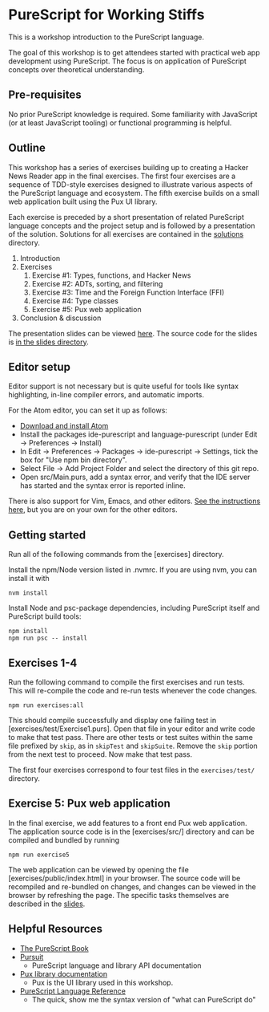# PureScript for Working Stiffs

This is a workshop introduction to the PureScript language.

The goal of this workshop is to get attendees started with practical web app development using PureScript. The focus is on application of PureScript concepts over theoretical understanding.

## Pre-requisites
No prior PureScript knowledge is required. Some familiarity with JavaScript (or at least JavaScript tooling) or functional programming is helpful.

## Outline

This workshop has a series of exercises building up to creating a Hacker News Reader app in the final exercises. The first four exercises are a sequence of TDD-style exercises designed to illustrate various aspects of the PureScript language and ecosystem. The fifth exercise builds on a small web application built using the Pux UI library.

Each exercise is preceded by a short presentation of related PureScript language concepts and the project setup and is followed by a presentation of the solution. Solutions for all exercises are contained in the [solutions](./solutions) directory.

1. Introduction
1. Exercises
    1. Exercise #1: Types, functions, and Hacker News
    1. Exercise #2: ADTs, sorting, and filtering
    1. Exercise #3: Time and the Foreign Function Interface (FFI)
    1. Exercise #4: Type classes
    1. Exercise #5: Pux web application
1. Conclusion & discussion

The presentation slides can be viewed [here](https://reaktor.github.io/purescript-workshop-breakpoint). The source code for the slides is [in the slides directory](./slides).

## Editor setup

Editor support is not necessary but is quite useful for tools like syntax highlighting, in-line compiler errors, and automatic imports.

For the Atom editor, you can set it up as follows:

- [Download and install Atom](https://atom.io/)
- Install the packages ide-purescript and language-purescript (under Edit -> Preferences -> Install)
- In Edit -> Preferences -> Packages -> ide-purescript -> Settings, tick the box for "Use npm bin directory".
- Select File -> Add Project Folder and select the directory of this git repo.
- Open src/Main.purs, add a syntax error, and verify that the IDE server has started and the syntax error is reported inline.

There is also support for Vim, Emacs, and other editors. [See the instructions here](https://github.com/purescript/documentation/blob/master/ecosystem/Editor-and-tool-support.md), but you are on your own for the other editors.

## Getting started

Run all of the following commands from the [exercises] directory.

Install the npm/Node version listed in .nvmrc. If you are using nvm, you can install it with
```
nvm install
```

Install Node and psc-package dependencies, including PureScript itself and PureScript build tools:
```
npm install
npm run psc -- install
```

## Exercises 1-4

Run the following command to compile the first exercises and run tests. This will re-compile the code and re-run tests whenever the code changes.
```
npm run exercises:all
```

This should compile successfully and display one failing test in [exercises/test/Exercise1.purs]. Open that file in your editor and write code to make that test pass. There are other tests or test suites within the same file prefixed by `skip`, as in `skipTest` and `skipSuite`. Remove the `skip` portion from the next test to proceed. Now make that test pass.

The first four exercises correspond to four test files in the `exercises/test/` directory.

## Exercise 5: Pux web application

In the final exercise, we add features to a front end Pux web application. The application source code is in the [exercises/src/] directory and can be compiled and bundled by running

```
npm run exercise5
```

The web application can be viewed by opening the file [exercises/public/index.html] in your browser. The source code will be recompiled and re-bundled on changes, and changes can be viewed in the browser by refreshing the page. The specific tasks themselves are described in the [slides](https://reaktor.github.io/purescript-workshop-breakpoint).

## Helpful Resources

* [The PureScript Book](https://leanpub.com/purescript/read)
* [Pursuit](https://pursuit.purescript.org/)
  * PureScript language and library API documentation
* [Pux library documentation](http://purescript-pux.org/docs/architecture/)
  * Pux is the UI library used in this workshop.
* [PureScript Language Reference](https://github.com/purescript/documentation/blob/master/language/README.md)
  * The quick, show me the syntax version of "what can PureScript do"

